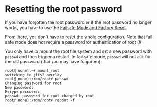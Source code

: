 # Resetting the root password

If you have forgotten the root password or if the root password no longer works, you have to use the [Failsafe Mode and Factory Reset](/docs/guide-user/troubleshooting/failsafe_and_factory_reset "docs:guide-user:troubleshooting:failsafe_and_factory_reset").

From there, you don't have to reset the whole configuration. Note that fail safe mode does not require a password for authentication of root (!)

You only have to mount the root file system and set a new password with `passwd` and then trigger a restart. In fail safe mode, `passwd` will not ask for the old password (that you may have forgotten):

```
root@(none):~# mount_root
switching to jffs2 overlay
root@(none):/rom/root# passwd
Changing password for root
New password:
Retype password:
passwd: password for root changed by root
root@(none):/rom/root# reboot -f
```
